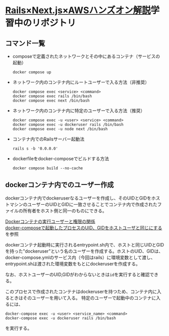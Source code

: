 # [Rails×Next.js×AWSハンズオン解説](https://zenn.dev/ddpmntcpbr/books/rna-hands-on)学習中のリポジトリ

## コマンド一覧
- composeで定義されたネットワークとその中にあるコンテナ（サービスの起動）  

  ```
  docker compose up
  ```
- ネットワーク内のコンテナ内にルートユーザーで入る方法（非推奨）  

  ```
  docker compose exec <service> <command>
  docker compose exec rails /bin/bash
  docker compose exec next /bin/bash
  ```
- ネットワーク内のコンテナ内に特定のユーザーで入る方法（推奨）  
  ```
  docker compose exec -u <user> <service> <command>
  docker compose exec -u dockeruser rails /bin/bash
  docker compose exec -u node next /bin/bash
  ```
- コンテナ内でのRailsサーバー起動法  
  ```
  rails s -b '0.0.0.0'
  ```

- dockerfileをdocker-composeでビルドする方法  
  ```
  docker compose build --no-cache
  ```

## dockerコンテナ内でのユーザー作成
dockerコンテナ内でdockeruserなるユーザーを作成し、そのUIDとGIDをホストマシンのユーザーのUIDとGIDに一致させることでコンテナ内で作成されたファイルの所有者をホスト側と同一のものにできる。

[Dockerコンテナの実行ユーザーと権限の関係](https://qiita.com/yitakura731/items/36a2ba117ccbc8792aa7)  
[docker-composeで起動したプロセスのUID、GIDをホストユーザと同じにする](https://qiita.com/shun_xx/items/5608e553a16d94afacd2)  
を参照

dockerコンテナ起動時に実行されるentrypoint.sh内で、ホストと同じUIDとGIDを持った"dockeruser"という名のユーザーを作成する。ホストのUID、GIDは、docker-compose.ymlのサービス内（今回はrails）に環境変数として渡し、entrypoint.shは渡された環境変数をもとにdockeruserを作成する。

なお、ホストユーザーのUID,GIDがわからないときは```id```を実行すると確認できる。

このプロセスで作成されたコンテナはdockeruserを持つため、コンテナ内に入るときはそのユーザーを用いて入る。
特定のユーザーで起動中のコンテナに入るには、
```
docker-compose exec -u <user> <service_name> <command>
docker-compose exec -u dockeruser rails /bin/bash
```

を実行する。